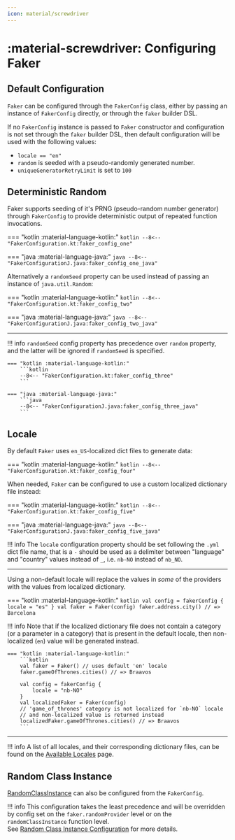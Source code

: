 ```yaml
---
icon: material/screwdriver
---
```


# :material-screwdriver: Configuring Faker

## Default Configuration

`Faker` can be configured through the `FakerConfig` class, either by passing an instance of `FakerConfig` directly, or through the `faker` builder DSL.

If no `FakerConfig` instance is passed to `Faker` constructor and configuration is not set through the `faker` builder DSL, then default configuration will be used with the following values:

- `locale == "en"`
- `random` is seeded with a pseudo-randomly generated number.
- `uniqueGeneratorRetryLimit` is set to `100`

## Deterministic Random

Faker supports seeding of it's PRNG (pseudo-random number generator) through `FakerConfig` to provide deterministic output of repeated function invocations.

=== "kotlin :material-language-kotlin:"
    ```kotlin
    --8<-- "FakerConfiguration.kt:faker_config_one"
    ```
    
=== "java :material-language-java:"
    ```java
    --8<-- "FakerConfigurationJ.java:faker_config_one_java"
    ```

Alternatively a `randomSeed` property can be used instead of passing an instance of `java.util.Random`:

=== "kotlin :material-language-kotlin:"
    ```kotlin
    --8<-- "FakerConfiguration.kt:faker_config_two"
    ```

=== "java :material-language-java:"
    ```java
    --8<-- "FakerConfigurationJ.java:faker_config_two_java"
    ```

---

!!! info
    `randomSeed` config property has precedence over `random` property, and the latter will be ignored if `randomSeed` is specified.

    === "kotlin :material-language-kotlin:"
        ```kotlin
        --8<-- "FakerConfiguration.kt:faker_config_three"
        ```

    === "java :material-language-java:"
        ```java
        --8<-- "FakerConfigurationJ.java:faker_config_three_java"
        ```

## Locale

By default `Faker` uses `en_US`-localized dict files to generate data:


=== "kotlin :material-language-kotlin:"
    ```kotlin
    --8<-- "FakerConfiguration.kt:faker_config_four"
    ```

When needed, `Faker` can be configured to use a custom localized dictionary file instead:


=== "kotlin :material-language-kotlin:"
    ```kotlin
    --8<-- "FakerConfiguration.kt:faker_config_five"
    ```

=== "java :material-language-java:"
    ```java
    --8<-- "FakerConfigurationJ.java:faker_config_five_java"
    ```

!!! info
    The `locale` configuration property should be set following the `.yml` dict file name, that is a `-` should be used as a delimiter between "language" and "country" values instead of `_`, i.e. `nb-NO` instead of `nb_NO`.

---

Using a non-default locale will replace the values in _some_ of the providers with the values from localized dictionary.

=== "kotlin :material-language-kotlin:"
    ```kotlin
    val config = fakerConfig { locale = "es" }
    val faker = Faker(config)
    faker.address.city() // => Barcelona
    ```

!!! info
    Note that if the localized dictionary file does not contain a category (or a parameter in a category) that is present in the default locale, then non-localized (`en`) value will be generated instead.

    === "kotlin :material-language-kotlin:"
        ```kotlin
        val faker = Faker() // uses default 'en' locale
        faker.gameOfThrones.cities() // => Braavos

        val config = fakerConfig {
            locale = "nb-NO"
        }
        val localizedFaker = Faker(config)
        // 'game_of_thrones' category is not localized for `nb-NO` locale
        // and non-localized value is returned instead
        localizedFaker.gameOfThrones.cities() // => Braavos
        ```

---

!!! info
    A list of all locales, and their corresponding dictionary files, can be found on the [Available Locales](./available-locales.md) page.

## Random Class Instance

[RandomClassInstance](./extras.md#random-class-instance) can also be configured from the `FakerConfig`.

!!! info
    This configuration takes the least precedence and will be overridden by config set on the `faker.randomProvider` level or on the `randomClassInstance` function level.
    <br>
    See [Random Class Instance Configuration](./extras.md#random-class-instance-configuration) for more details. 
